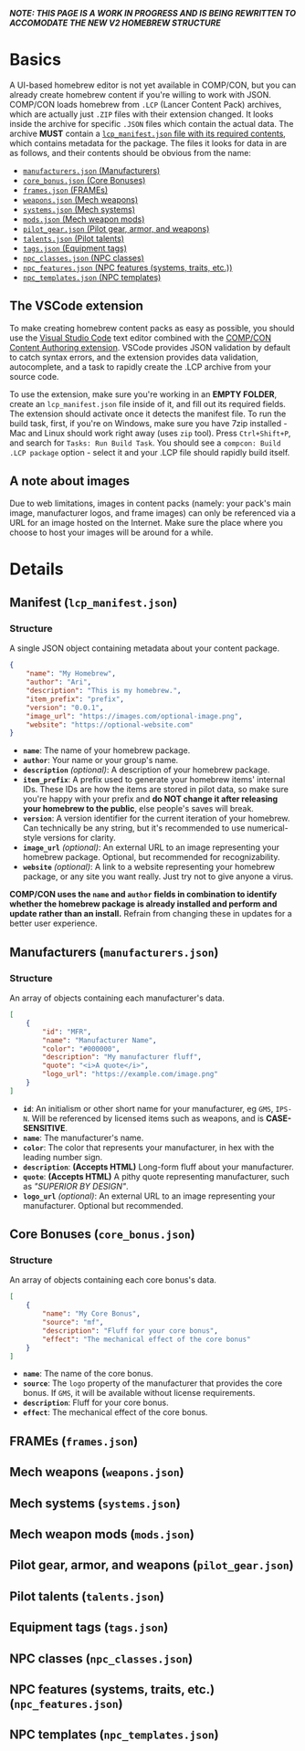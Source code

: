 **_NOTE: THIS PAGE IS A WORK IN PROGRESS AND IS BEING REWRITTEN TO ACCOMODATE THE NEW V2 HOMEBREW STRUCTURE_**
# Basics
A UI-based homebrew editor is not yet available in COMP/CON, but you can already create homebrew content if you're willing to work with JSON.
COMP/CON loads homebrew from `.LCP` (Lancer Content Pack) archives, which are actually just `.ZIP` files with their extension changed. It looks inside the archive for specific `.JSON` files which contain the actual data. The archive **MUST** contain a [`lcp_manifest.json` file with its required contents](#manifest-lcp_manifestjson), which contains metadata for the package. The files it looks for data in are as follows, and their contents should be obvious from the name:
* [`manufacturers.json` (Manufacturers)](#manufacturers-manufacturersjson)
* [`core_bonus.json` (Core Bonuses)](#core-bonuses-core_bonusjson)
* [`frames.json` (FRAMEs)](#frames-framesjson)
* [`weapons.json` (Mech weapons)](#mech-weapons-weaponsjson)
* [`systems.json` (Mech systems)](#mech-systems-systemsjson)
* [`mods.json` (Mech weapon mods)](#mech-weapon-mods-modsjson)
* [`pilot_gear.json` (Pilot gear, armor, and weapons)](#pilot-gear-armor-and-weapons-pilot_gearjson)
* [`talents.json` (Pilot talents)](#pilot-talents-talentsjson)
* [`tags.json` (Equipment tags)](#equipment-tags-tagsjson)
* [`npc_classes.json` (NPC classes)](#npc-classes-npc_classesjson)
* [`npc_features.json` (NPC features (systems, traits, etc.))](#npc-features-systems-traits-etc-npc_featuresjson)
* [`npc_templates.json` (NPC templates)](#npc-templates-npc_templatesjson)

## The VSCode extension

To make creating homebrew content packs as easy as possible, you should use the [Visual Studio Code](https://code.visualstudio.com/) text editor combined with the [COMP/CON Content Authoring extension](https://marketplace.visualstudio.com/items?itemName=massif-press.comp-con-content-authoring). VSCode provides JSON validation by default to catch syntax errors, and the extension provides data validation, autocomplete, and a task to rapidly create the .LCP archive from your source code.

To use the extension, make sure you're working in an **EMPTY FOLDER**, create an `lcp_manifest.json` file inside of it, and fill out its required fields. The extension should activate once it detects the manifest file. To run the build task, first, if you're on Windows, make sure you have 7zip installed - Mac and Linux should work right away (uses `zip` tool). Press `Ctrl+Shift+P`, and search for `Tasks: Run Build Task`. You should see a `compcon: Build .LCP package` option - select it and your .LCP file should rapidly build itself.

## A note about images
Due to web limitations, images in content packs (namely: your pack's main image, manufacturer logos, and frame images) can only be referenced via a URL for an image hosted on the Internet. Make sure the place where you choose to host your images will be around for a while.

# Details
## Manifest (`lcp_manifest.json`)
### Structure
A single JSON object containing metadata about your content package.
```json
{
    "name": "My Homebrew",
    "author": "Ari",
    "description": "This is my homebrew.",
    "item_prefix": "prefix",
    "version": "0.0.1",
    "image_url": "https://images.com/optional-image.png",
    "website": "https://optional-website.com"
}
```
* **`name`**: The name of your homebrew package.
* **`author`**: Your name or your group's name.
* **`description`** _(optional)_: A description of your homebrew package.
* **`item_prefix`**: A prefix used to generate your homebrew items' internal IDs. These IDs are how the items are stored in pilot data, so make sure you're happy with your prefix and **do NOT change it after releasing your homebrew to the public**, else people's saves will break.
* **`version`**: A version identifier for the current iteration of your homebrew. Can technically be any string, but it's recommended to use numerical-style versions for clarity.
* **`image_url`** _(optional)_: An external URL to an image representing your homebrew package. Optional, but recommended for recognizability.
* **`website`** _(optional)_: A link to a website representing your homebrew package, or any site you want really. Just try not to give anyone a virus.

**COMP/CON uses the `name` and `author` fields in combination to identify whether the homebrew package is already installed and perform and update rather than an install.** Refrain from changing these in updates for a better user experience.

## Manufacturers (`manufacturers.json`)
### Structure
An array of objects containing each manufacturer's data.
```json
[
    {
        "id": "MFR",
        "name": "Manufacturer Name",
        "color": "#000000",
        "description": "My manufacturer fluff",
        "quote": "<i>A quote</i>",
        "logo_url": "https://example.com/image.png"
    }
]
```
* **`id`**: An initialism or other short name for your manufacturer, eg `GMS`, `IPS-N`. Will be referenced by licensed items such as weapons, and is **CASE-SENSITIVE**.
* **`name`**: The manufacturer's name.
* **`color`**: The color that represents your manufacturer, in hex with the leading number sign.
* **`description`**: **(Accepts HTML)** Long-form fluff about your manufacturer.
* **`quote`**: **(Accepts HTML)** A pithy quote representing manufacturer, such as _"SUPERIOR BY DESIGN"_.
* **`logo_url`** _(optional)_: An external URL to an image representing your manufacturer. Optional but recommended.

## Core Bonuses (`core_bonus.json`)
### Structure
An array of objects containing each core bonus's data.
```json
[
    {
        "name": "My Core Bonus",
        "source": "mf",
        "description": "Fluff for your core bonus",
        "effect": "The mechanical effect of the core bonus"
    }
]
```
* **`name`**: The name of the core bonus.
* **`source`**: The `logo` property of the manufacturer that provides the core bonus. If `GMS`, it will be available without license requirements.
* **`description`**: Fluff for your core bonus.
* **`effect`**: The mechanical effect of the core bonus.

## FRAMEs (`frames.json`)


## Mech weapons (`weapons.json`)
## Mech systems (`systems.json`)
## Mech weapon mods (`mods.json`)
## Pilot gear, armor, and weapons (`pilot_gear.json`)
## Pilot talents (`talents.json`)
## Equipment tags (`tags.json`)
## NPC classes (`npc_classes.json`)
## NPC features (systems, traits, etc.) (`npc_features.json`)
## NPC templates (`npc_templates.json`)